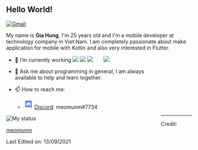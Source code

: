 ## Hello World!

[![Gmail](https://img.shields.io/badge/-Gmail-c14438?style=flat&logo=Gmail&logoColor=white)](mailto:giahungtran1996@gmail.com)


My name is **Gia Hung**, I'm 25 years old and I'm a mobile developer at technology company in Viet Nam.
I am completely passionate about make application for mobile with Kotlin and also very interested in Flutter.

<img align= "right" width= "240" src= "https://pa1.narvii.com/6580/8098c6e9207376889eeb0532d9f5a0723c4d73f5_hq.gif"/>


- 🌱 I’m currently working <img height="20" src="https://encrypted-tbn0.gstatic.com/images?q=tbn:ANd9GcSJyUEdgRMkgGHbaXMK2A0Kt5FiShIMV1xvRF8DVa90FKYNe6GAGqcb9E4tgqHw1tTpCuc&usqp=CAU"></code>
<img height="20" src="https://sdtimes.com/wp-content/uploads/2018/02/pCfEzr6L_400x400.png"></code>
<img height="20" src="https://encrypted-tbn0.gstatic.com/images?q=tbn:ANd9GcRRNFIf3IyAeNtZsqPvioN7cba7o7s3EvSFsxRiVdnr0WislaXrW23T6WRB0ujHgaAuKsU&usqp=CAU"></code>

- 💬 Ask me about programming in general, I am always <br> available to help and learn together.

- 📫 How to reach me: 
   - <a><img height="25" src="https://raw.githubusercontent.com/github/explore/80688e429a7d4ef2fca1e82350fe8e3517d3494d/topics/discord/discord.png"> [Discord](https://discord.com/): meomunm#7734 </a>

<img title="My status" align="left" heigth="320" width="420" src="https://github-readme-stats.vercel.app/api?username=meomunm&hide=issues&count_private=true&icon_color=871486&title_color=000000&bg_color=ffffff&show_icons=true)"
/>


----
Credit: [meomunm](https://github.com/meomunm)

Last Edited on: 13/09/2021
